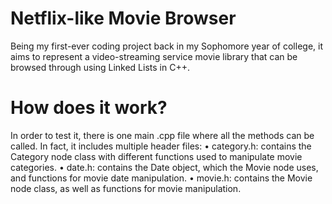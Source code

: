 # Netflix-like Movie Browser
Being my first-ever coding project back in my Sophomore year of college, it aims to represent a video-streaming service movie library that can be browsed through using Linked Lists in C++.

# How does it work?
In order to test it, there is one main .cpp file where all the methods can be called. In fact, it includes multiple header files:
• category.h: contains the Category node class with different functions used to manipulate movie categories.
• date.h: contains the Date object, which the Movie node uses, and functions for movie date manipulation.
• movie.h: contains the Movie node class, as well as functions for movie manipulation.
